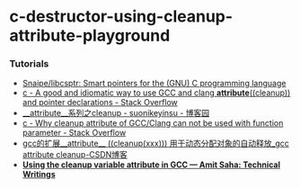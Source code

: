 c-destructor-using-cleanup-attribute-playground
===============================================
### Tutorials
- [Snaipe/libcsptr: Smart pointers for the (GNU) C programming language](https://github.com/Snaipe/libcsptr)
- [c - A good and idiomatic way to use GCC and clang __attribute__((cleanup)) and pointer declarations - Stack Overflow](https://stackoverflow.com/questions/34574933/a-good-and-idiomatic-way-to-use-gcc-and-clang-attribute-cleanup-and-point)
- [__attribute__系列之cleanup - suonikeyinsu - 博客园](https://www.cnblogs.com/black-mamba/p/6786603.html)
- [c - Why cleanup attribute of GCC/Clang can not be used with function parameter - Stack Overflow](https://stackoverflow.com/questions/21383695/why-cleanup-attribute-of-gcc-clang-can-not-be-used-with-function-parameter)
- [gcc的扩展__attribute__ ((cleanup(xxx))) 用于动态分配对象的自动释放_gcc attribute cleanup-CSDN博客](https://blog.csdn.net/u013062716/article/details/52145692)
- [**Using the __cleanup__ variable attribute in GCC — Amit Saha: Technical Writings**](https://echorand.me/site/notes/articles/c_cleanup/cleanup_attribute_c.html)
